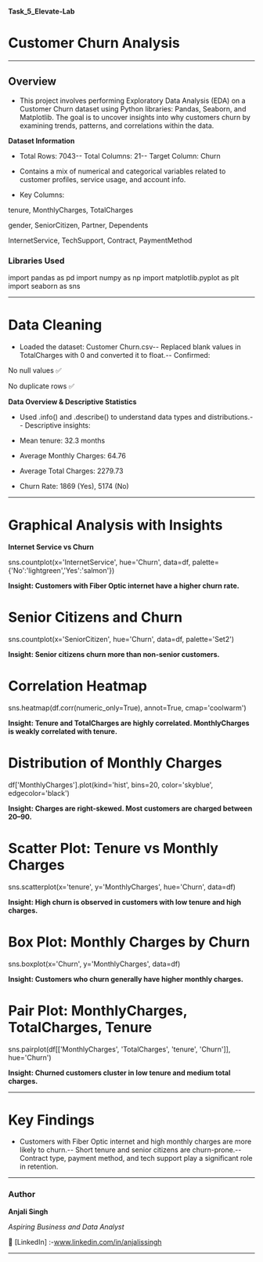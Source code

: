 **Task_5_Elevate-Lab**

# **Customer Churn Analysis**

---

 ## **Overview**

- This project involves performing Exploratory Data Analysis (EDA) on a Customer Churn dataset using Python libraries: Pandas, Seaborn, and Matplotlib. The goal is to uncover insights into why customers churn by examining trends, patterns, and correlations within the data.


 **Dataset Information**

- Total Rows: 7043-- Total Columns: 21-- Target Column: Churn

- Contains a mix of numerical and categorical variables related to customer profiles, service usage, and account info.

- Key Columns:

tenure, MonthlyCharges, TotalCharges

gender, SeniorCitizen, Partner, Dependents

InternetService, TechSupport, Contract, PaymentMethod

### **Libraries Used**

import pandas as pd
import numpy as np
import matplotlib.pyplot as plt
import seaborn as sns

---

# **Data Cleaning**

 - Loaded the dataset: Customer Churn.csv-- Replaced blank values in TotalCharges with 0 and converted it to float.-- Confirmed:

No null values ✅

No duplicate rows ✅

**Data Overview & Descriptive Statistics**

- Used .info() and .describe() to understand data types and distributions.-- Descriptive insights:

- Mean tenure: 32.3 months

- Average Monthly Charges: 64.76

- Average Total Charges: 2279.73

- Churn Rate: 1869 (Yes), 5174 (No)

---

# **Graphical Analysis with Insights**

 **Internet Service vs Churn**

sns.countplot(x='InternetService', hue='Churn', data=df, palette={'No':'lightgreen','Yes':'salmon'})

  **Insight: Customers with Fiber Optic internet have a higher churn rate.**
  

# **Senior Citizens and Churn**

sns.countplot(x='SeniorCitizen', hue='Churn', data=df, palette='Set2')

**Insight: Senior citizens churn more than non-senior customers.**


# **Correlation Heatmap**

sns.heatmap(df.corr(numeric_only=True), annot=True, cmap='coolwarm')

 **Insight: Tenure and TotalCharges are highly correlated. MonthlyCharges is weakly correlated with tenure.**
 

# **Distribution of Monthly Charges**

df['MonthlyCharges'].plot(kind='hist', bins=20, color='skyblue', edgecolor='black')

 **Insight: Charges are right-skewed. Most customers are charged between 20–90.**
 

# **Scatter Plot: Tenure vs Monthly Charges**

sns.scatterplot(x='tenure', y='MonthlyCharges', hue='Churn', data=df)

 **Insight: High churn is observed in customers with low tenure and high charges.**
 

# **Box Plot: Monthly Charges by Churn**

sns.boxplot(x='Churn', y='MonthlyCharges', data=df)

 **Insight: Customers who churn generally have higher monthly charges.**
 

# **Pair Plot: MonthlyCharges, TotalCharges, Tenure**

sns.pairplot(df[['MonthlyCharges', 'TotalCharges', 'tenure', 'Churn']], hue='Churn')

 **Insight: Churned customers cluster in low tenure and medium total charges.**

 ---

# **Key Findings**

- Customers with Fiber Optic internet and high monthly charges are more likely to churn.-- Short tenure and senior citizens are churn-prone.-- Contract type, payment method, and tech support play a significant role in retention.



---



### **Author**

**Anjali Singh**  

_Aspiring Business and Data Analyst_ 

🔗 [LinkedIn] :-www.linkedin.com/in/anjalissingh 


---
